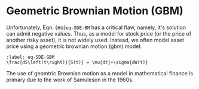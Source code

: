 # Geometric Brownian Motion (GBM)
Unfortunately, Eqn. {eq}`eq-SDE-BM` has a critical flaw, namely, it's solution can admit negative values. Thus, as a model for stock price (or the price of another risky asset), it is not widely used. Instead, we often model asset price using a geometric brownian motion (gbm) model:

```{math}
:label: eq-SDE-GBM
\frac{dS\left(t\right)}{S(t)} = \mu{dt}+\sigma{dW(t)}
```

The use of geomtric Brownian motion as a model in mathematical finance is primary due to the work of Samuleson in the 1960s. 